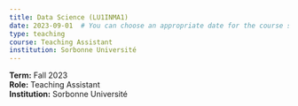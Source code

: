 ```yaml
---
title: Data Science (LU1INMA1)
date: 2023-09-01  # You can choose an appropriate date for the course start
type: teaching
course: Teaching Assistant
institution: Sorbonne Université
---
```


**Term:** Fall 2023  
**Role:** Teaching Assistant  
**Institution:** Sorbonne Université